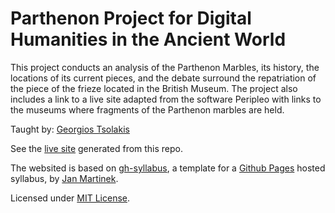 # Parthenon Project for Digital Humanities in the Ancient World 

This project conducts an analysis of the Parthenon Marbles, its history, the locations of its current pieces, and the debate surround the repatriation of the piece of the frieze located in the British Museum. The project also includes a link to a live site adapted from the software Peripleo with links to the museums where fragments of the Parthenon marbles are held.

Taught by: [Georgios Tsolakis](https://tsolakisgeo.github.io/)

See the [live site](https://ucshama.github.io/peripleoDHAW/) generated from this repo.

The websited is based on [gh-syllabus](https://github.com/jan-martinek/gh-syllabus), a template for a [Github Pages](https://pages.github.com) hosted syllabus, by [Jan Martinek](https://github.com/jan-martinek/gh-syllabus/tree/gh-pages).

Licensed under [MIT License](./LICENSE).
